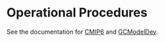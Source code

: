 
# Operational Procedures

See the documentation for [CMIP6](cmip6.md) and [GCModelDev](gcmodeldev.md).